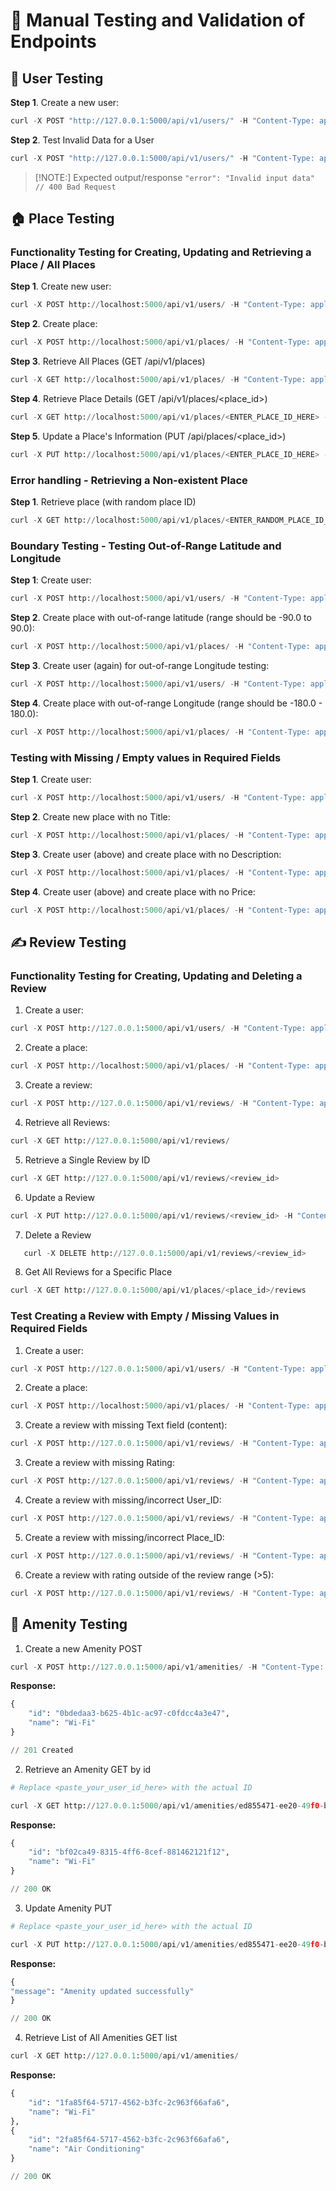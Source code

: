 # 🐞 Manual Testing and Validation of Endpoints


## 🧍 User Testing

**Step 1**. Create a new user:

```python
curl -X POST "http://127.0.0.1:5000/api/v1/users/" -H "Content-Type: application/json" -d '{"first_name": "John", "last_name": "Doe", "email": "john.doe@example.com"}'
```


**Step 2**. Test Invalid Data for a User

```python
curl -X POST "http://127.0.0.1:5000/api/v1/users/" -H "Content-Type: application/json" -d '{"first_name": "", "last_name": "", "email": "invalid-email"}'
```

>[!NOTE:] Expected output/response `"error": "Invalid input data" // 400 Bad Request`


## 🏠 Place Testing

### Functionality Testing for Creating, Updating and Retrieving a Place / All Places 

**Step 1**. Create new user:

```python
curl -X POST http://localhost:5000/api/v1/users/ -H "Content-Type: application/json" -d '{"first_name": "John", "last_name": "Doe", "email": "john.doe@example.com"}'
```

**Step 2**. Create place:

```python
curl -X POST http://localhost:5000/api/v1/places/ -H "Content-Type: application/json" -d '{"title":"Cozy Apartment","description":"A nice place to stay","price":100.0,"latitude":37.7749,"longitude":-122.4194,"owner_id":"<ENTER_OWNER_ID_HERE"}'
```

**Step 3**. Retrieve All Places (GET /api/v1/places)

```python
curl -X GET http://localhost:5000/api/v1/places/ -H "Content-Type: application/json"
```

**Step 4**. Retrieve Place Details (GET /api/v1/places/<place_id>)

```python
curl -X GET http://localhost:5000/api/v1/places/<ENTER_PLACE_ID_HERE> -H "Content-Type: application/json"
```

**Step 5**. Update a Place's Information (PUT /api/places/<place_id>)

```python
curl -X PUT http://localhost:5000/api/v1/places/<ENTER_PLACE_ID_HERE> -H "Content-Type: application/json" -d '{"title":"Luxury Condo","description":"An upscale place to stay","price":200.0}'
```


### Error handling - Retrieving a Non-existent Place

**Step 1**. Retrieve place (with random place ID)

```python
curl -X GET http://localhost:5000/api/v1/places/<ENTER_RANDOM_PLACE_ID_HERE> -H "Content-Type: application/json"
```


### Boundary Testing - Testing Out-of-Range Latitude and Longitude

**Step 1**: Create user:

```python
curl -X POST http://localhost:5000/api/v1/users/ -H "Content-Type: application/json" -d '{"first_name": "John", "last_name": "Doe", "email": "john.doe@example.com"}'
```

**Step 2**. Create place with out-of-range latitude (range should be -90.0 to 90.0):

```python
curl -X POST http://localhost:5000/api/v1/places/ -H "Content-Type: application/json" -d '{"title":"Cozy Apartment","description":"A nice place to stay","price":100.0,"latitude":97.7749,"longitude":-122.4194,"owner_id":"<ENTER_OWNER_ID_HERE"}'
```


**Step 3**. Create user (again) for out-of-range Longitude testing:

```python
curl -X POST http://localhost:5000/api/v1/users/ -H "Content-Type: application/json" -d '{"first_name": "John", "last_name": "Doe", "email": "john.doe@example.com"}'
```

**Step 4**. Create place with out-of-range Longitude (range should be -180.0 - 180.0):

```python
curl -X POST http://localhost:5000/api/v1/places/ -H "Content-Type: application/json" -d '{"title":"Cozy Apartment","description":"A nice place to stay","price":100.0,"latitude":37.7749,"longitude":-192.4194,"owner_id":"<ENTER_OWNER_ID_HERE"}'
```

### Testing with Missing / Empty values in Required Fields

**Step 1**. Create user:

```python
curl -X POST http://localhost:5000/api/v1/users/ -H "Content-Type: application/json" -d '{"first_name": "John", "last_name": "Doe", "email": "john.doe@example.com"}'
```

**Step 2**. Create new place with no Title:

```python
curl -X POST http://localhost:5000/api/v1/places/ -H "Content-Type: application/json" -d '{"title":"","description":"A nice place to stay","price":100.0,"latitude":37.7749,"longitude":-122.4194,"owner_id":"<ENTER_OWNER_ID_HERE"}'
```

**Step 3**. Create user (above) and create place with no Description:

```python
curl -X POST http://localhost:5000/api/v1/places/ -H "Content-Type: application/json" -d '{"title":"Cyberpunk Apartment","description":"","price":100.0,"latitude":37.7749,"longitude":-122.4194,"owner_id":"<ENTER_OWNER_ID_HERE"}'
```

**Step 4**. Create user (above) and create place with no Price:

```python
curl -X POST http://localhost:5000/api/v1/places/ -H "Content-Type: application/json" -d '{"title":"Cyberpunk Apartment","description":"A futuristic, tech-themed rental featuring neon lights!","price":"","latitude":37.7749,"longitude":-122.4194,"owner_id":"<ENTER_OWNER_ID_HERE"}'
```


## ✍️ Review Testing

### Functionality Testing for Creating, Updating and Deleting a Review


1. Create a user:
```python
curl -X POST http://127.0.0.1:5000/api/v1/users/ -H "Content-Type: application/json" -d '{"first_name": "John", "last_name": "Doe", "email": "john.doe@example.com"}'
```

2. Create a place:
```python
curl -X POST http://localhost:5000/api/v1/places/ -H "Content-Type: application/json" -d '{"title":"Cozy Apartment","description":"A nice place to stay","price":100.0,"latitude":37.7749,"longitude":-122.4194,"owner_id":"619ef380-9f7c-436b-9ed2-d913d6b530e1"}'
```

3. Create a review:
```python
curl -X POST http://127.0.0.1:5000/api/v1/reviews/ -H "Content-Type: application/json" -d '{"text":"Great place to stay!","rating":5,"user_id":"e204eaa0-1fd4-4244-802a-8e6e863b0182","place_id":"a997c251-f7cf-4eca-9927-890bd1341a8e"}'
```

4. Retrieve all Reviews:
```python
curl -X GET http://127.0.0.1:5000/api/v1/reviews/
```

5. Retrieve a Single Review by ID
```python
curl -X GET http://127.0.0.1:5000/api/v1/reviews/<review_id>
```

6. Update a Review
```python
curl -X PUT http://127.0.0.1:5000/api/v1/reviews/<review_id> -H "Content-Type: application/json" -d '{"text": "Amazing stay!", "rating": 4}'
```

7. Delete a Review
```python
   curl -X DELETE http://127.0.0.1:5000/api/v1/reviews/<review_id>
   ```


8. Get All Reviews for a Specific Place
```python
curl -X GET http://127.0.0.1:5000/api/v1/places/<place_id>/reviews
```


### Test Creating a Review with Empty / Missing Values in Required Fields

1. Create a user:
```python
curl -X POST http://127.0.0.1:5000/api/v1/users/ -H "Content-Type: application/json" -d '{"first_name": "John", "last_name": "Doe", "email": "john.doe@example.com"}'
```

2. Create a place:
```python
curl -X POST http://localhost:5000/api/v1/places/ -H "Content-Type: application/json" -d '{"title":"Cozy Apartment","description":"A nice place to stay","price":100.0,"latitude":37.7749,"longitude":-122.4194,"owner_id":"619ef380-9f7c-436b-9ed2-d913d6b530e1"}'
```

3. Create a review with missing Text field (content):
```python
curl -X POST http://127.0.0.1:5000/api/v1/reviews/ -H "Content-Type: application/json" -d '{"text":"","rating":5,"user_id":"e204eaa0-1fd4-4244-802a-8e6e863b0182","place_id":"a997c251-f7cf-4eca-9927-890bd1341a8e"}'
```

3. Create a review with missing Rating:

```python
curl -X POST http://127.0.0.1:5000/api/v1/reviews/ -H "Content-Type: application/json" -d '{"text":"Awesome place!","rating":"","user_id":"e204eaa0-1fd4-4244-802a-8e6e863b0182","place_id":"a997c251-f7cf-4eca-9927-890bd1341a8e"}'
```

4. Create a review with missing/incorrect User_ID:

```python
curl -X POST http://127.0.0.1:5000/api/v1/reviews/ -H "Content-Type: application/json" -d '{"text":"Awesome place!","rating":"5","user_id":"","place_id":"a997c251-f7cf-4eca-9927-890bd1341a8e"}'
```

5. Create a review with missing/incorrect Place_ID:

```python
curl -X POST http://127.0.0.1:5000/api/v1/reviews/ -H "Content-Type: application/json" -d '{"text":"Awesome place!","rating":"5","user_id":"<ENTER_ACTUAL_USER_ID_HERE>","place_id":""}'
```

6. Create a review with rating outside of the review range (>5):

```python
curl -X POST http://127.0.0.1:5000/api/v1/reviews/ -H "Content-Type: application/json" -d '{"text":"Awesome place!","rating":"9","user_id":"<ENTER_ACTUAL_USER_ID_HERE>","place_id":"<ENTER_PLACE_ID_HERE"}'
```


## 🧴 Amenity Testing

1. Create a new Amenity POST

```python
curl -X POST http://127.0.0.1:5000/api/v1/amenities/ -H "Content-Type: application/json" -d '{"name": "Wi-Fi"}'
```

**Response:**

```python
{
	"id": "0bdedaa3-b625-4b1c-ac97-c0fdcc4a3e47",
	"name": "Wi-Fi"
}

// 201 Created
```


2. Retrieve an Amenity GET by id

```python
# Replace <paste_your_user_id_here> with the actual ID

curl -X GET http://127.0.0.1:5000/api/v1/amenities/ed855471-ee20-49f0-b791-30d87a4071d2
```

**Response:**

```python
{
	"id": "bf02ca49-8315-4ff6-8cef-881462121f12",
	"name": "Wi-Fi"
}

// 200 OK
```


3. Update Amenity PUT

```python
# Replace <paste_your_user_id_here> with the actual ID

curl -X PUT http://127.0.0.1:5000/api/v1/amenities/ed855471-ee20-49f0-b791- 30d87a4071d2 -H "Content-Type: application/json" -d '{"name": "Air Conditioning"}'
```

**Response:**

```python
{
"message": "Amenity updated successfully"
}

// 200 OK
```

4. Retrieve List of All Amenities GET list

```python
curl -X GET http://127.0.0.1:5000/api/v1/amenities/
```

**Response:**

```python
{
	"id": "1fa85f64-5717-4562-b3fc-2c963f66afa6",
	"name": "Wi-Fi"
},
{
	"id": "2fa85f64-5717-4562-b3fc-2c963f66afa6",
	"name": "Air Conditioning"
}

// 200 OK
```

